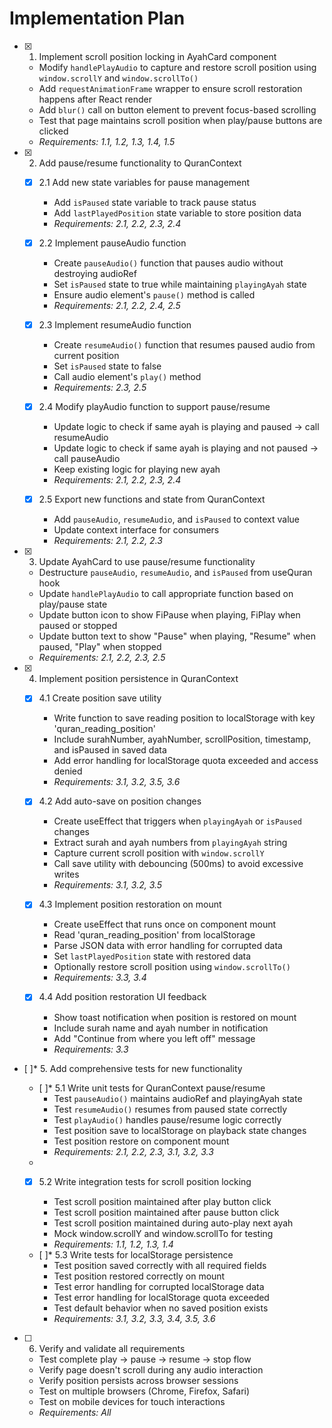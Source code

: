 # Implementation Plan

- [x] 1. Implement scroll position locking in AyahCard component





  - Modify `handlePlayAudio` to capture and restore scroll position using `window.scrollY` and `window.scrollTo()`
  - Add `requestAnimationFrame` wrapper to ensure scroll restoration happens after React render
  - Add `blur()` call on button element to prevent focus-based scrolling
  - Test that page maintains scroll position when play/pause buttons are clicked
  - _Requirements: 1.1, 1.2, 1.3, 1.4, 1.5_

- [x] 2. Add pause/resume functionality to QuranContext






  - [x] 2.1 Add new state variables for pause management

    - Add `isPaused` state variable to track pause status
    - Add `lastPlayedPosition` state variable to store position data
    - _Requirements: 2.1, 2.2, 2.3, 2.4_
  

  - [x] 2.2 Implement pauseAudio function

    - Create `pauseAudio()` function that pauses audio without destroying audioRef
    - Set `isPaused` state to true while maintaining `playingAyah` state
    - Ensure audio element's `pause()` method is called
    - _Requirements: 2.1, 2.2, 2.4, 2.5_
  
  - [x] 2.3 Implement resumeAudio function

    - Create `resumeAudio()` function that resumes paused audio from current position
    - Set `isPaused` state to false
    - Call audio element's `play()` method
    - _Requirements: 2.3, 2.5_
  
  - [x] 2.4 Modify playAudio function to support pause/resume

    - Update logic to check if same ayah is playing and paused → call resumeAudio
    - Update logic to check if same ayah is playing and not paused → call pauseAudio
    - Keep existing logic for playing new ayah
    - _Requirements: 2.1, 2.2, 2.3, 2.4_
  
  - [x] 2.5 Export new functions and state from QuranContext


    - Add `pauseAudio`, `resumeAudio`, and `isPaused` to context value
    - Update context interface for consumers
    - _Requirements: 2.1, 2.2, 2.3_

- [x] 3. Update AyahCard to use pause/resume functionality





  - Destructure `pauseAudio`, `resumeAudio`, and `isPaused` from useQuran hook
  - Update `handlePlayAudio` to call appropriate function based on play/pause state
  - Update button icon to show FiPause when playing, FiPlay when paused or stopped
  - Update button text to show "Pause" when playing, "Resume" when paused, "Play" when stopped
  - _Requirements: 2.1, 2.2, 2.3, 2.5_

- [x] 4. Implement position persistence in QuranContext





  - [x] 4.1 Create position save utility


    - Write function to save reading position to localStorage with key 'quran_reading_position'
    - Include surahNumber, ayahNumber, scrollPosition, timestamp, and isPaused in saved data
    - Add error handling for localStorage quota exceeded and access denied
    - _Requirements: 3.1, 3.2, 3.5, 3.6_
  
  - [x] 4.2 Add auto-save on position changes


    - Create useEffect that triggers when `playingAyah` or `isPaused` changes
    - Extract surah and ayah numbers from `playingAyah` string
    - Capture current scroll position with `window.scrollY`
    - Call save utility with debouncing (500ms) to avoid excessive writes
    - _Requirements: 3.1, 3.2, 3.5_
  
  - [x] 4.3 Implement position restoration on mount


    - Create useEffect that runs once on component mount
    - Read 'quran_reading_position' from localStorage
    - Parse JSON data with error handling for corrupted data
    - Set `lastPlayedPosition` state with restored data
    - Optionally restore scroll position using `window.scrollTo()`
    - _Requirements: 3.3, 3.4_
  
  - [x] 4.4 Add position restoration UI feedback


    - Show toast notification when position is restored on mount
    - Include surah name and ayah number in notification
    - Add "Continue from where you left off" message
    - _Requirements: 3.3_

- [ ]* 5. Add comprehensive tests for new functionality
  - [ ]* 5.1 Write unit tests for QuranContext pause/resume
    - Test `pauseAudio()` maintains audioRef and playingAyah state
    - Test `resumeAudio()` resumes from paused state correctly
    - Test `playAudio()` handles pause/resume logic correctly
    - Test position save to localStorage on playback state changes
    - Test position restore on component mount
    - _Requirements: 2.1, 2.2, 2.3, 3.1, 3.2, 3.3_
  -

  - [x] 5.2 Write integration tests for scroll position locking








    - Test scroll position maintained after play button click
    - Test scroll position maintained after pause button click
    - Test scroll position maintained during auto-play next ayah
    - Mock window.scrollY and window.scrollTo for testing
    - _Requirements: 1.1, 1.2, 1.3, 1.4_
  
  - [ ]* 5.3 Write tests for localStorage persistence
    - Test position saved correctly with all required fields
    - Test position restored correctly on mount
    - Test error handling for corrupted localStorage data
    - Test error handling for localStorage quota exceeded
    - Test default behavior when no saved position exists
    - _Requirements: 3.1, 3.2, 3.3, 3.4, 3.5, 3.6_

- [ ] 6. Verify and validate all requirements
  - Test complete play → pause → resume → stop flow
  - Verify page doesn't scroll during any audio interaction
  - Verify position persists across browser sessions
  - Test on multiple browsers (Chrome, Firefox, Safari)
  - Test on mobile devices for touch interactions
  - _Requirements: All_
